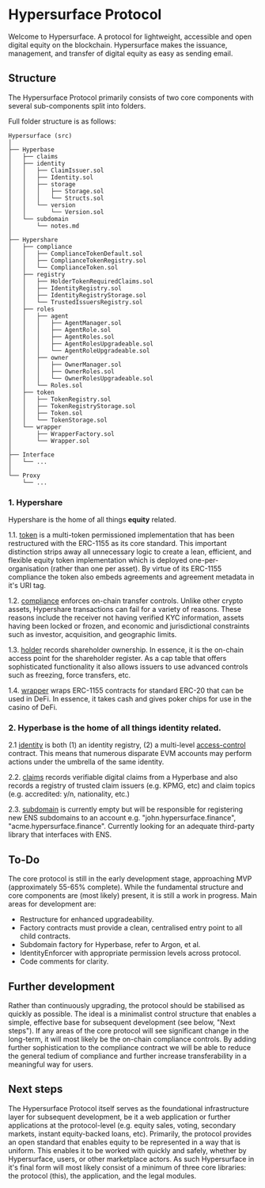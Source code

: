 # Hypersurface Protocol

Welcome to Hypersurface. A protocol for lightweight, accessible and open digital equity on the blockchain. Hypersurface makes the issuance, management, and transfer of digital equity as easy as sending email. 

## Structure
The Hypersurface Protocol primarily consists of two core components with several sub-components split into folders.

Full folder structure is as follows:

	Hypersurface (src)
	│
	├── Hyperbase
	│   ├── claims
	│   ├── identity
	│   │   ├── ClaimIssuer.sol
	│   │   ├── Identity.sol
	│   │   ├── storage
	│   │   │   ├── Storage.sol
	│   │   │   └── Structs.sol
	│   │   └── version
	│   │       └── Version.sol
	│   └── subdomain
	│       └── notes.md
	│
	├── Hypershare
	│   ├── compliance
	│   │   ├── ComplianceTokenDefault.sol
	│   │   ├── ComplianceTokenRegistry.sol
	│   │   └── ComplianceToken.sol
	│   ├── registry
	│   │   ├── HolderTokenRequiredClaims.sol
	│   │   ├── IdentityRegistry.sol
	│   │   ├── IdentityRegistryStorage.sol
	│   │   └── TrustedIssuersRegistry.sol
	│   ├── roles
	│   │   ├── agent
	│   │   │   ├── AgentManager.sol
	│   │   │   ├── AgentRole.sol
	│   │   │   ├── AgentRoles.sol
	│   │   │   ├── AgentRolesUpgradeable.sol
	│   │   │   └── AgentRoleUpgradeable.sol
	│   │   ├── owner
	│   │   │   ├── OwnerManager.sol
	│   │   │   ├── OwnerRoles.sol
	│   │   │   └── OwnerRolesUpgradeable.sol
	│   │   └── Roles.sol
	│   ├── token
	│   │   ├── TokenRegistry.sol
	│   │   ├── TokenRegistryStorage.sol
	│   │   ├── Token.sol
	│   │   └── TokenStorage.sol
	│   └── wrapper
	│       ├── WrapperFactory.sol
	│       └── Wrapper.sol
	│
	├── Interface
	│   └── ...
	│
	└── Proxy
		└── ...

### 1. Hypershare 
Hypershare is the home of all things **equity** related. 

1.1. [token](https://github.com/blit-man/hypersurface-forge/src/Hypershare/token) is a multi-token permissioned implementation that has been restructured with the ERC-1155 as its core standard. This important distinction strips away all unnecessary logic to create a lean, efficient, and flexible equity token implementation which is deployed one-per-organisation (rather than one per asset). By virtue of its ERC-1155 compliance the token also embeds agreements and agreement metadata in it's URI tag.

1.2. [compliance](https://github.com/blit-man/hypersurface-forge/src/Hypershare/compliance) enforces on-chain transfer controls. Unlike other crypto assets, Hypershare transactions can fail for a variety of reasons. These reasons include the receiver not having verified KYC information, assets having been locked or frozen, and economic and jurisdictional constraints such as investor, acquisition, and geographic limits.

1.3. [holder](https://github.com/blit-man/hypersurface-forge/src/Hypershare/holder) records shareholder ownership. In essence, it is the on-chain access point for the shareholder register. As a cap table that offers sophisticated functionality it also allows issuers to use advanced controls such as freezing, force transfers, etc.   

1.4. [wrapper](https://github.com/blit-man/hypersurface-forge/src/Hypershare/wrapper) wraps ERC-1155 contracts for standard ERC-20 that can be used in DeFi. In essence, it takes cash and gives poker chips for use in the casino of DeFi.

### 2. Hyperbase is the home of all things **identity** related.

2.1 [identity](https://github.com/blit-man/hypersurface-forge/src/Hyperbase/identity) is both (1) an identity registry, (2) a multi-level [access-control](https://docs.openzeppelin.com/contracts/2.x/access-control "OpenZeppelin Access Control") contract. This means that numerous disparate EVM accounts may perform actions under the umbrella of the same identity. 

2.2. [claims](https://github.com/blit-man/hypersurface-forge/src/Hyperbase/claims) records verifiable digital claims from a Hyperbase and also records a registry of trusted claim issuers (e.g. KPMG, etc) and claim topics (e.g. accredited: y/n, nationality, etc.)

2.3. [subdomain](https://github.com/blit-man/hypersurface-forge/src/Hyperbase/subdomain) is currently empty but will be responsible for registering new ENS subdomains to an account e.g. "john.hypersurface.finance", "acme.hypersurface.finance". Currently looking for an adequate third-party library that interfaces with ENS.

## To-Do 
The core protocol is still in the early development stage, approaching MVP (approximately 55-65% complete). While the fundamental structure and core components are (most likely) present, it is still a work in progress. Main areas for development are: 

- Restructure for enhanced upgradeability.
- Factory contracts must provide a clean, centralised entry point to all child contracts.
- Subdomain factory for Hyperbase, refer to Argon, et al. 
- IdentityEnforcer with appropriate permission levels across protocol.
- Code comments for clarity.

## Further development 
Rather than continuously upgrading, the protocol should be stabilised as quickly as possible. The ideal is a minimalist control structure that enables a simple, effective base for subsequent development (see below, "Next steps"). If any areas of the core protocol will see significant change in the long-term, it will most likely be the on-chain compliance controls. By adding further sophistication to the compliance contract we will be able to reduce the general tedium of compliance and further increase transferability in a meaningful way for users.

## Next steps
The Hypersurface Protocol itself serves as the foundational infrastructure layer for subsequent development, be it a web application or further applications at the protocol-level (e.g. equity sales, voting, secondary markets, instant equity-backed loans, etc). Primarily, the protocol provides an open standard that enables equity to be represented in a way that is uniform. This enables it to be worked with quickly and safely, whether by Hypersurface, users, or other marketplace actors. As such Hypersurface in it's final form will most likely consist of a minimum of three core libraries: the protocol (this), the application, and the legal modules.